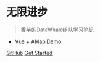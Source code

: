 # 无限进步

> 香芋的DataWhale组队学习笔记

<!-- - [个人网页 · 旧](https://www.studyzzz.top) -->
- [Vue + AMap Demo](https://www.zxxz.cloud)

[GitHub](https://github.com/shiningxy)
[Get Started](/README.md)